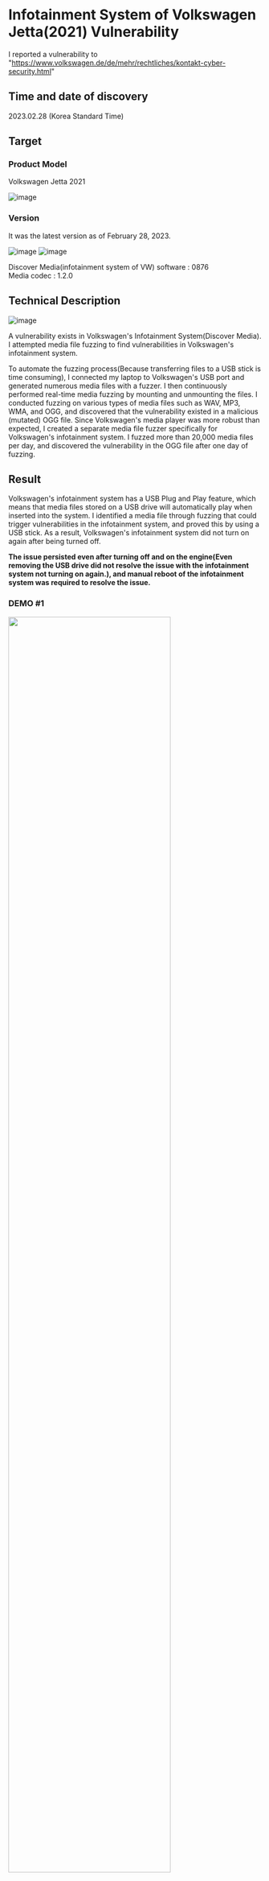 # Infotainment System of Volkswagen Jetta(2021) Vulnerability

I reported a vulnerability to "https://www.volkswagen.de/de/mehr/rechtliches/kontakt-cyber-security.html"

## Time and date of discovery
2023.02.28 (Korea Standard Time)

## Target
### Product Model

Volkswagen Jetta 2021

![image](https://user-images.githubusercontent.com/35731091/229760465-de19eacf-6f1c-499b-affd-fdefdc7a43b4.png)

### Version

It was the latest version as of February 28, 2023.

![image](https://user-images.githubusercontent.com/35731091/229760756-310af850-921a-4dbf-8da1-9e9c13bd9506.png)
![image](https://user-images.githubusercontent.com/35731091/229760781-ca76aa93-0cdc-47b6-a4fe-5dbcbd9d36db.png)

Discover Media(infotainment system of VW) software : 0876 </br>
Media codec : 1.2.0

## Technical Description

![image](https://user-images.githubusercontent.com/35731091/229762099-36991d9d-1487-41ae-b9d9-b15e1065be14.png)

A vulnerability exists in Volkswagen's Infotainment System(Discover Media).
I attempted media file fuzzing to find vulnerabilities in Volkswagen's infotainment system.

To automate the fuzzing process(Because transferring files to a USB stick is time consuming), I connected my laptop to Volkswagen's USB port and generated numerous media files with a fuzzer. I then continuously performed real-time media fuzzing by mounting and unmounting the files.
I conducted fuzzing on various types of media files such as WAV, MP3, WMA, and OGG, and discovered that the vulnerability existed in a malicious (mutated) OGG file.
Since Volkswagen's media player was more robust than expected, I created a separate media file fuzzer specifically for Volkswagen's infotainment system.
I fuzzed more than 20,000 media files per day, and discovered the vulnerability in the OGG file after one day of fuzzing.

## Result
Volkswagen's infotainment system has a USB Plug and Play feature, which means that media files stored on a USB drive will automatically play when inserted into the system.
I identified a media file through fuzzing that could trigger vulnerabilities in the infotainment system, and proved this by using a USB stick. 
As a result, Volkswagen's infotainment system did not turn on again after being turned off. 

**The issue persisted even after turning off and on the engine(Even removing the USB drive did not resolve the issue with the infotainment system not turning on again.), and manual reboot of the infotainment system was required to resolve the issue.**

### DEMO #1
<img width="80%" src="https://user-images.githubusercontent.com/35731091/229770054-6dea74c0-08d7-40e9-bec4-037a053eb421.mp4"/>

### DEMO #2
<img width="80%" src="https://user-images.githubusercontent.com/35731091/229767110-531f5a83-3133-4d06-8bde-09e6246434ee.mp4"/>

## Impact
When a USB is inserted into the port, the media file is automatically played and the Infotainment System is forcibly terminated. This can be a problem with availability. 
Furthermore, if the crash is caused by a memory-related bug (such as Overflow, OOB, Over Read/Write), it can lead to serious security issues such as Remote Code Execution. Therefore, if you can analyze the crash of the media player, you may be able to identify the cause of the vulnerability.

## Volkswagen's response
"Volkswagen acknowledged the report as a vulnerability

![image](https://user-images.githubusercontent.com/35731091/229770832-46b0aed6-74e0-4616-a7a9-0fed197bdff1.png)

